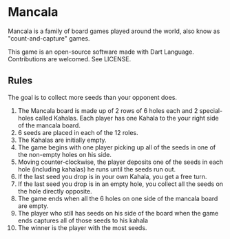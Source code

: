 # Mancala

Mancala is a family of board games played around the world, also know as "count-and-capture" games.

This game is an open-source software made with Dart Language. Contributions are welcomed. See LICENSE.

## Rules

The goal is to collect more seeds than your opponent does.

1. The Mancala board is made up of 2 rows of 6 holes each and 2 special-holes called Kahalas. Each player has one Kahala to the your right side of the mancala board.
2. 6 seeds are placed in each of the 12 roles.
3. The Kahalas are initially empty.
4. The game begins with one player picking up all of the seeds in one of the non-empty holes on his side.
5. Moving counter-clockwise, the player deposits one of the seeds in each hole (including kahalas) he runs until the seeds run out.
6. If the last seed you drop is in your own Kahala, you get a free turn.
7. If the last seed you drop is in an empty hole, you collect all the seeds on the hole directly opposite.
8. The game ends when all the 6 holes on one side of the mancala board are empty.
9. The player who still has seeds on his side of the board when the game ends captures all of those seeds to his kahala
10. The winner is the player with the most seeds.